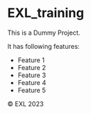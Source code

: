 # EXL_training

This is a Dummy Project.

It has following features:
- Feature 1
- Feature 2
- Feature 3
- Feature 4
- Feature 5

&copy; EXL 2023
